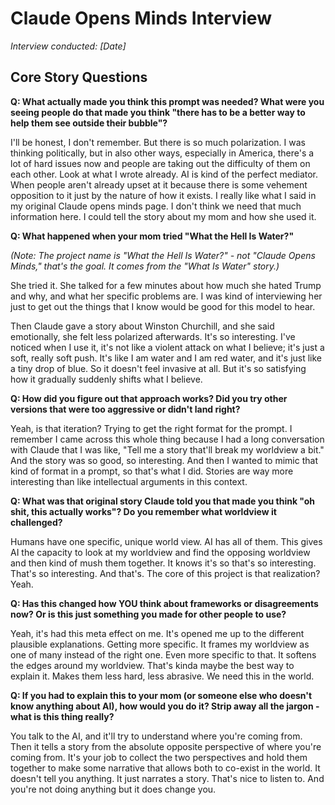 # Claude Opens Minds Interview

*Interview conducted: [Date]*

## Core Story Questions

**Q: What actually made you think this prompt was needed? What were you seeing people do that made you think "there has to be a better way to help them see outside their bubble"?**

I'll be honest, I don't remember. But there is so much polarization. I was thinking politically, but in also other ways, especially in America, there's a lot of hard issues now and people are taking out the difficulty of them on each other. Look at what I wrote already. AI is kind of the perfect mediator. When people aren't already upset at it because there is some vehement opposition to it just by the nature of how it exists. I really like what I said in my original Claude opens minds page. I don't think we need that much information here. I could tell the story about my mom and how she used it.

**Q: What happened when your mom tried "What the Hell Is Water?"**

*(Note: The project name is "What the Hell Is Water?" - not "Claude Opens Minds," that's the goal. It comes from the "What Is Water" story.)*

She tried it. She talked for a few minutes about how much she hated Trump and why, and what her specific problems are. I was kind of interviewing her just to get out the things that I know would be good for this model to hear.

Then Claude gave a story about Winston Churchill, and she said emotionally, she felt less polarized afterwards. It's so interesting. I've noticed when I use it, it's not like a violent attack on what I believe; it's just a soft, really soft push. It's like I am water and I am red water, and it's just like a tiny drop of blue. So it doesn't feel invasive at all. But it's so satisfying how it gradually suddenly shifts what I believe.

**Q: How did you figure out that approach works? Did you try other versions that were too aggressive or didn't land right?**

Yeah, is that iteration? Trying to get the right format for the prompt. I remember I came across this whole thing because I had a long conversation with Claude that I was like, "Tell me a story that'll break my worldview a bit." And the story was so good, so interesting. And then I wanted to mimic that kind of format in a prompt, so that's what I did. Stories are way more interesting than like intellectual arguments in this context.

**Q: What was that original story Claude told you that made you think "oh shit, this actually works"? Do you remember what worldview it challenged?**

Humans have one specific, unique world view. AI has all of them. This gives AI the capacity to look at my worldview and find the opposing worldview and then kind of mush them together. It knows it's so that's so interesting. That's so interesting. And that's. The core of this project is that realization? Yeah.

**Q: Has this changed how YOU think about frameworks or disagreements now? Or is this just something you made for other people to use?**

Yeah, it's had this meta effect on me. It's opened me up to the different plausible explanations. Getting more specific. It frames my worldview as one of many instead of the right one. Even more specific to that. It softens the edges around my worldview. That's kinda maybe the best way to explain it. Makes them less hard, less abrasive. We need this in the world.

**Q: If you had to explain this to your mom (or someone else who doesn't know anything about AI), how would you do it? Strip away all the jargon - what is this thing really?**

You talk to the AI, and it'll try to understand where you're coming from. Then it tells a story from the absolute opposite perspective of where you're coming from. It's your job to collect the two perspectives and hold them together to make some narrative that allows both to co-exist in the world. It doesn't tell you anything. It just narrates a story. That's nice to listen to. And you're not doing anything but it does change you.